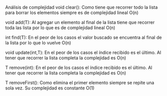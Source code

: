 Análisis de complejidad
void clear():
  Como tiene que recorrer todo la lista para borrar los elementos siempre es de complejidad lineal O(n)

void add(T):
  Al agregar un elemento al final de la lista tiene que recorrer toda las lista por lo que es de complejidad lineal O(n)
     
int find(T):
  En el peor de los casos el valor buscado se encuentra al final de la lista por lo que lo vuelve O(n)
    
void update(int,T):
  En el peor de los casos el índice recibido es el último. Al tener que recorrer la lista completa la complejidad es O(n)

T remove(int):
  En el peor de los casos el índice recibido es el último. Al tener que recorrer la lista completa la complejidad es O(n)

T removeFirst():
  Como elimina el primer elemento siempre se repite una sola vez. Su complejidad es constante O(1)